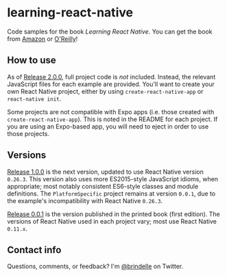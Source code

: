 # learning-react-native

Code samples for the book _Learning React Native_. You can get the book from [Amazon](http://bit.ly/lrnamaff) or [O'Reilly](http://bit.ly/learningreactnative)!

## How to use

As of [Release 2.0.0](TODO), full project code is _not_ included. Instead, the relevant JavaScript files for each example are provided. You'll want to create your own React Native project, either by using `create-react-native-app` or `react-native init`.

Some projects are not compatible with Expo apps (i.e. those created with `create-react-native-app`). This is noted in the README for each project. If you are using an Expo-based app, you will need to eject in order to use those projects.

## Versions

[Release 1.0.0](https://github.com/bonniee/learning-react-native/releases/tag/1.0.0) is the next version, updated to use React Native version `0.26.3`. This version also uses more ES2015-style JavaScript idioms, when appropriate; most notably consistent ES6-style classes and module definitions. The `PlatformSpecific` project remains at version `0.0.1`, due to the example's incompatibility with React Native `0.26.3`.

[Release 0.0.1](https://github.com/bonniee/learning-react-native/releases/tag/0.0.1) is the version published in the printed book (first edition). The versions of React Native used in each project vary; most use React Native `0.11.x`.

## Contact info

Questions, comments, or feedback? I'm [@brindelle](https://twitter.com/brindelle) on Twitter.
